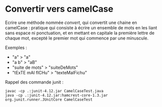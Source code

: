 # Convertir vers camelCase

Ecrire une méthode nommée *convert*, qui convertit une chaine en camelCase : pratique qui consiste à écrire un ensemble de mots en les liant sans espace ni ponctuation, et en mettant en capitale la première lettre de chaque mot, excepté le premier mot qui commence par une minuscule.

Exemples :

* "a" > "a"
* "a b" > "aB"
* "suite de mots" > "suiteDeMots"
* "tExTE mAl fICHu" > "texteMalFichu"

Rappel des commande junit :

    javac -cp .:junit-4.12.jar CamelCaseTest.java
    java -cp .:junit-4.12.jar:hamcrest-core-1.3.jar org.junit.runner.JUnitCore CamelCaseTest
